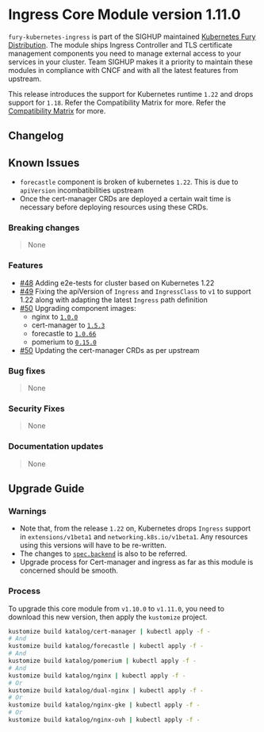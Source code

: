 # Ingress Core Module version 1.11.0

`fury-kubernetes-ingress` is part of the SIGHUP maintained [Kubernetes
Fury Distribution](https://github.com/sighupio/fury-distribution). The
module ships Ingress Controller and TLS certificate management
components you need to manage external access to your services in your
cluster. Team SIGHUP makes it a priority to maintain these modules in
compliance with CNCF and with all the latest features from upstream.

This release introduces the support for Kubernetes runtime `1.22` and drops support for `1.18`. Refer the Compatibility Matrix for more. Refer the [Compatibility Matrix](https://github.com/sighupio/fury-kubernetes-ingress#compatibility) for more.

## Changelog

## Known Issues

* `forecastle` component is broken of kubernetes `1.22`. This is due to `apiVersion` incombatibilities upstream
* Once the cert-manager CRDs are deployed a certain wait time is necessary before deploying resources using these CRDs.

### Breaking changes
> None
### Features
* [#48](https://github.com/sighupio/fury-kubernetes-ingress/pull/48) Adding e2e-tests for cluster based on Kubernetes 1.22
* [#49](https://github.com/sighupio/fury-kubernetes-ingress/pull/49) Fixing the apiVersion of `Ingress` and `IngressClass` to `v1` to support 1.22 along with adapting the latest `Ingress` path definition
* [#50](https://github.com/sighupio/fury-kubernetes-ingress/pull/50) Upgrading component images:
  - nginx to [`1.0.0`](https://github.com/kubernetes/ingress-nginx/releases/tag/controller-v1.0.0)
  - cert-manager to [`1.5.3`](https://github.com/jetstack/cert-manager/releases/tag/v1.5.3)
  - forecastle to [`1.0.66`](https://github.com/stakater/Forecastle/releases/tag/v1.0.66)
  - pomerium to [`0.15.0`](https://github.com/pomerium/pomerium/releases/tag/v0.15.0)
* [#50](https://github.com/sighupio/fury-kubernetes-ingress/pull/50) Updating the cert-manager CRDs as per upstream
### Bug fixes
> None
### Security Fixes
> None
### Documentation updates
> None

## Upgrade Guide

### Warnings

* Note that, from the release `1.22` on, Kubernetes drops `Ingress` support in `extensions/v1beta1` and `networking.k8s.io/v1beta1`. Any resources using this versions will have to be re-written.
* The changes to [`spec.backend`](https://kubernetes.io/docs/reference/using-api/deprecation-guide/#ingress-v122) is also to be referred.
* Upgrade process for Cert-manager and ingress as far as this module is concerned should be smooth.

### Process

To upgrade this core module from `v1.10.0` to `v1.11.0`, you need to download this new version, then apply the `kustomize` project.

```bash
kustomize build katalog/cert-manager | kubectl apply -f -
# And
kustomize build katalog/forecastle | kubectl apply -f -
# And
kustomize build katalog/pomerium | kubectl apply -f -
# And
kustomize build katalog/nginx | kubectl apply -f -
# Or
kustomize build katalog/dual-nginx | kubectl apply -f -
# Or
kustomize build katalog/nginx-gke | kubectl apply -f -
# Or
kustomize build katalog/nginx-ovh | kubectl apply -f -
```
